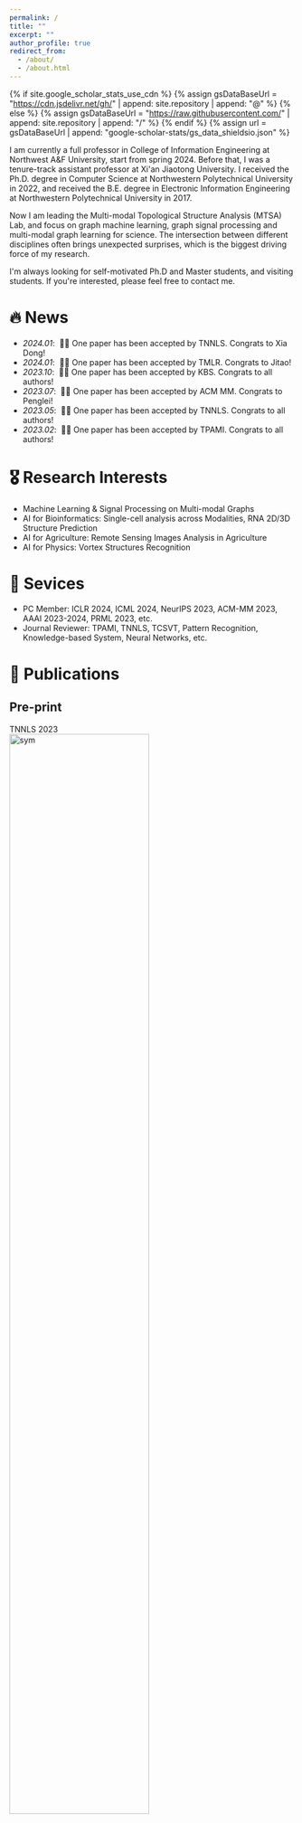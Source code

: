 ```yaml
---
permalink: /
title: ""
excerpt: ""
author_profile: true
redirect_from: 
  - /about/
  - /about.html
---
```


{% if site.google_scholar_stats_use_cdn %}
{% assign gsDataBaseUrl = "https://cdn.jsdelivr.net/gh/" | append: site.repository | append: "@" %}
{% else %}
{% assign gsDataBaseUrl = "https://raw.githubusercontent.com/" | append: site.repository | append: "/" %}
{% endif %}
{% assign url = gsDataBaseUrl | append: "google-scholar-stats/gs_data_shieldsio.json" %}

<span class='anchor' id='about-me'></span>

I am currently a full professor in College of Information Engineering at Northwest A&F University, start from spring 2024. Before that, I was a tenure-track assistant professor at Xi'an Jiaotong University. I received the Ph.D. degree in Computer Science at Northwestern Polytechnical University in 2022, and received the B.E. degree in Electronic Information Engineering at Northwestern Polytechnical University in 2017.

Now I am leading the Multi-modal Topological Structure Analysis (MTSA) Lab, and  focus on graph machine learning, graph signal processing and multi-modal graph learning for science. The intersection between different disciplines often brings unexpected surprises, which is the biggest driving force of my research.

I'm always looking for self-motivated Ph.D and Master students, and visiting students. If you're interested, please feel free to contact me.

# 🔥 News
- *2024.01*: &nbsp;🎉🎉 One paper has been accepted by TNNLS. Congrats to Xia Dong!
- *2024.01*: &nbsp;🎉🎉 One paper has been accepted by TMLR. Congrats to Jitao! 
- *2023.10*: &nbsp;🎉🎉 One paper has been accepted by KBS. Congrats to all authors!
- *2023.07*: &nbsp;🎉🎉 One paper has been accepted by ACM MM. Congrats to Penglei!
- *2023.05*: &nbsp;🎉🎉 One paper has been accepted by TNNLS. Congrats to all authors!
- *2023.02*: &nbsp;🎉🎉 One paper has been accepted by TPAMI. Congrats to all authors!

# 🎖 Research Interests
- Machine Learning & Signal Processing on Multi-modal Graphs
- AI for Bioinformatics: Single-cell analysis across Modalities, RNA 2D/3D Structure Prediction
- AI for Agriculture: Remote Sensing Images Analysis in Agriculture
- AI for Physics: Vortex Structures Recognition

# 📖 Sevices
- PC Member: ICLR 2024, ICML 2024, NeurIPS 2023, ACM-MM 2023, AAAI 2023-2024, PRML 2023, etc.
- Journal Reviewer: TPAMI, TNNLS, TCSVT, Pattern Recognition, Knowledge-based System, Neural Networks, etc.

# 📝 Publications 

## Pre-print 
<div class='paper-box'><div class='paper-box-image'><div><div class="badge">TNNLS 2023 </div><img src='images/500x300.png' alt="sym" width="70%"></div></div>
<div class='paper-box-text' markdown="1">

NP$2$L: Negative Pseudo Partial Labels Extraction for Graph Neural Networks
Xinjie Shen, **Danyang Wu^**, Feiping Nie, Rong Wang, Xuelong Li

Transactions on Machine Learning Research, 2024  

[\[Paper\]](https://arxiv.org/abs/2310.01098) [\[Code\]](https://danyangwucs.github.io/)

</div>
</div>


## Conference 
<div class='paper-box'><div class='paper-box-image'><div><div class="badge">TNNLS 2023 </div><img src='images/500x300.png' alt="sym" width="70%"></div></div>
<div class='paper-box-text' markdown="1">

Multi-view Graph Clustering via Efficient Global-Local Spectral Embedding Fusion

Penglei Wang$^1$, Danyang Wu$^1$, Rong Wang, Feiping Nie
IEEE Transactions on Neural Networks and Learning Systems
</div>
</div>



